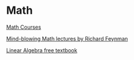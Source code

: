 # Math

[Math Courses](https://www.reddit.com/r/learnmath/comments/8p922p/list_of_websites_ebooks_downloads_etc_for_mobile/)

[Mind-blowing Math lectures by Richard Feynman](https://github.com/jaintj95/Math_by_Richard_Feynman)

[Linear Algebra free textbook](http://joshua.smcvt.edu/linearalgebra/)